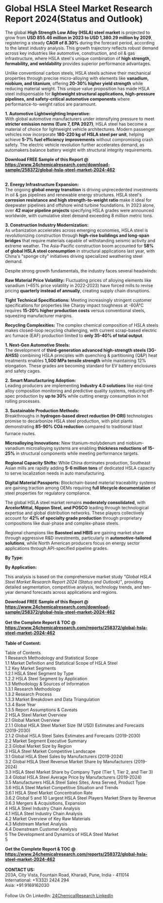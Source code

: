 <h1>Global HSLA Steel Market Research Report 2024(Status and Outlook)</h1><p>The global <strong>High Strength Low Alloy (HSLA) steel market</strong> is projected to grow from <strong>USD 855.46 million in 2023 to USD 1,380.29 million by 2029</strong>, registering a steady <strong>CAGR of 8.30%</strong> during the forecast period, according to the latest industry analysis. This growth trajectory reflects robust demand across key industries like automotive, construction, and oil &amp; gas infrastructure, where HSLA steel's unique combination of <strong>high strength, formability, and weldability</strong> provides superior performance advantages.</p><p>Unlike conventional carbon steels, HSLA steels achieve their mechanical properties through precise micro-alloying with elements like <strong>vanadium, niobium, and titanium</strong>, offering <strong>20-30% higher yield strength</strong> while reducing material weight. This unique value proposition has made HSLA steel indispensable for <strong>lightweight structural applications, high-pressure pipelines, and safety-critical automotive components</strong> where performance-to-weight ratios are paramount.</p><p><strong>1. Automotive Lightweighting Imperative:</strong><br>
With global automotive manufacturers under intensifying pressure to meet <strong>stricter emission norms (Euro 7, EPA 2027)</strong>, HSLA steel has become a material of choice for lightweight vehicle architectures. Modern passenger vehicles now incorporate <strong>180-220 kg of HSLA steel per unit</strong>, helping achieve <strong>5-7% fuel efficiency improvements</strong> without compromising crash safety. The electric vehicle revolution further accelerates demand, as automakers balance battery weight with structural integrity requirements.</p><div><b>Download FREE Sample of this Report @ 
            <a href="https://www.24chemicalresearch.com/download-sample/258372/global-hsla-steel-market-2024-462">
            https://www.24chemicalresearch.com/download-sample/258372/global-hsla-steel-market-2024-462</a></b></div><br><p><strong>2. Energy Infrastructure Expansion:</strong><br>
The ongoing <strong>global energy transition</strong> is driving unprecedented investments in oil &amp; gas pipelines and renewable energy structures. HSLA steel's <strong>corrosion resistance and high strength-to-weight ratio</strong> make it ideal for deepwater pipelines and offshore wind turbine foundations. In 2023 alone, over <strong>42 major pipeline projects</strong> specifying HSLA grades were announced worldwide, with cumulative steel demand exceeding 8 million metric tons.</p><p><strong>3. Construction Industry Modernization:</strong><br>
As urbanization accelerates across emerging economies, HSLA steel is revolutionizing construction through <strong>high-rise buildings and long-span bridges</strong> that require materials capable of withstanding seismic activity and extreme weather. The Asia-Pacific construction boom accounted for <strong>58% of global HSLA steel consumption</strong> in structural applications last year, with China's "sponge city" initiatives driving specialized weathering steel demand.</p><p>Despite strong growth fundamentals, the industry faces several headwinds:</p><p><strong>Raw Material Price Volatility:</strong> Fluctuating prices of alloying elements like vanadium (+65% price volatility in 2022-2023) have forced mills to revise pricing <strong>quarterly instead of annually</strong>, creating supply chain disruptions.</p><p><strong>Tight Technical Specifications:</strong> Meeting increasingly stringent customer specifications for properties like Charpy impact toughness at -60Â°C requires <strong>15-20% higher production costs</strong> versus conventional steels, squeezing manufacturer margins.</p><p><strong>Recycling Complexities:</strong> The complex chemical composition of HSLA steels makes closed-loop recycling challenging, with current scrap-based electric arc furnace (EAF) production limited to <strong>only 35-40% of total output</strong>.</p><p><strong>1. Next-Gen Automotive Steels:</strong><br>
The development of <strong>third-generation advanced high-strength steels (3G-AHSS)</strong> combining HSLA principles with quenching &amp; partitioning (Q&amp;P) heat treatments enables <strong>1,500 MPa tensile strength</strong> while maintaining 12% elongation. These grades are becoming standard for EV battery enclosures and safety cages.</p><p><strong>2. Smart Manufacturing Adoption:</strong><br>
Leading producers are implementing <strong>Industry 4.0 solutions</strong> like real-time alloy composition monitoring and predictive quality systems, reducing off-spec production by <strong>up to 30%</strong> while cutting energy consumption in hot rolling processes.</p><p><strong>3. Sustainable Production Methods:</strong><br>
Breakthroughs in <strong>hydrogen-based direct reduction (H-DRI)</strong> technologies promise to decarbonize HSLA steel production, with pilot plants demonstrating <strong>85-90% COâ reduction</strong> compared to traditional blast furnace routes.</p><p><strong>Microalloying Innovations:</strong> New titanium-molybdenum and niobium-vanadium microalloying systems are enabling <strong>thickness reductions of 15-25%</strong> in structural components while meeting performance targets.</p><p><strong>Regional Capacity Shifts:</strong> While China dominates production, Southeast Asian mills are rapidly adding <strong>5-6 million tons</strong> of dedicated HSLA capacity to serve localization needs in auto manufacturing.</p><p><strong>Digital Material Passports:</strong> Blockchain-based material traceability systems are gaining traction among OEMs requiring <strong>full lifecycle documentation</strong> of steel properties for regulatory compliance.</p><p>The global HSLA steel market remains <strong>moderately consolidated</strong>, with <strong>ArcelorMittal, Nippon Steel, and POSCO</strong> leading through technological expertise and global distribution networks. These players collectively account for <strong>42% of specialty grade production</strong> through proprietary compositions like dual-phase and complex-phase steels.</p><p>Regional champions like <strong>Baosteel and HBIS</strong> are gaining market share through aggressive R&amp;D investments, particularly in <strong>automotive-tailored solutions</strong>, while North American producers focus on energy sector applications through API-specified pipeline grades.</p><p><strong>By Type:</strong></p><p><strong>By Application:</strong></p><p>This analysis is based on the comprehensive market study <em>"Global HSLA Steel Market Research Report 2024 (Status and Outlook)"</em>, providing detailed segmentation, competitive analysis, technology trends, and ten-year demand forecasts across applications and regions.</p><div><b>Download FREE Sample of this Report @ 
            <a href="https://www.24chemicalresearch.com/download-sample/258372/global-hsla-steel-market-2024-462">
            https://www.24chemicalresearch.com/download-sample/258372/global-hsla-steel-market-2024-462</a></b></div><br><div><b>Get the Complete Report & TOC @ 
            <a href="https://www.24chemicalresearch.com/reports/258372/global-hsla-steel-market-2024-462">
            https://www.24chemicalresearch.com/reports/258372/global-hsla-steel-market-2024-462</a></b></div><br>
            <b>Table of Content:</b><p>Table of Contents<br />
1 Research Methodology and Statistical Scope<br />
1.1 Market Definition and Statistical Scope of HSLA Steel<br />
1.2 Key Market Segments<br />
1.2.1 HSLA Steel Segment by Type<br />
1.2.2 HSLA Steel Segment by Application<br />
1.3 Methodology & Sources of Information<br />
1.3.1 Research Methodology<br />
1.3.2 Research Process<br />
1.3.3 Market Breakdown and Data Triangulation<br />
1.3.4 Base Year<br />
1.3.5 Report Assumptions & Caveats<br />
2 HSLA Steel Market Overview<br />
2.1 Global Market Overview<br />
2.1.1 Global HSLA Steel Market Size (M USD) Estimates and Forecasts (2019-2030)<br />
2.1.2 Global HSLA Steel Sales Estimates and Forecasts (2019-2030)<br />
2.2 Market Segment Executive Summary<br />
2.3 Global Market Size by Region<br />
3 HSLA Steel Market Competitive Landscape<br />
3.1 Global HSLA Steel Sales by Manufacturers (2019-2024)<br />
3.2 Global HSLA Steel Revenue Market Share by Manufacturers (2019-2024)<br />
3.3 HSLA Steel Market Share by Company Type (Tier 1, Tier 2, and Tier 3)<br />
3.4 Global HSLA Steel Average Price by Manufacturers (2019-2024)<br />
3.5 Manufacturers HSLA Steel Sales Sites, Area Served, Product Type<br />
3.6 HSLA Steel Market Competitive Situation and Trends<br />
3.6.1 HSLA Steel Market Concentration Rate<br />
3.6.2 Global 5 and 10 Largest HSLA Steel Players Market Share by Revenue<br />
3.6.3 Mergers & Acquisitions, Expansion<br />
4 HSLA Steel Industry Chain Analysis<br />
4.1 HSLA Steel Industry Chain Analysis<br />
4.2 Market Overview of Key Raw Materials<br />
4.3 Midstream Market Analysis<br />
4.4 Downstream Customer Analysis<br />
5 The Development and Dynamics of HSLA Steel Market <br />
5</p><div><b>Get the Complete Report & TOC @ 
            <a href="https://www.24chemicalresearch.com/reports/258372/global-hsla-steel-market-2024-462">
            https://www.24chemicalresearch.com/reports/258372/global-hsla-steel-market-2024-462</a></b></div><br><b>CONTACT US:</b><br>
            203A, City Vista, Fountain Road, Kharadi, Pune, India - 411014<br>
            International: +1(332) 2424 294<br>
            Asia: +91 9169162030 <br><br>
            Follow Us On LinkedIn: <a href="https://www.linkedin.com/company/24chemicalresearch/">24ChemicalResearch LinkedIn</a>